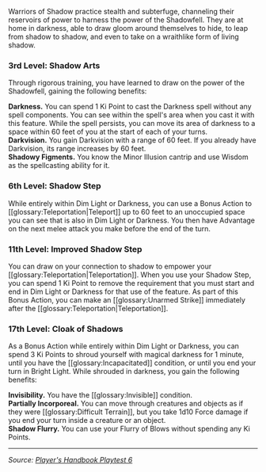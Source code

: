 Warriors of Shadow practice stealth and subterfuge, channeling their reservoirs of power to harness the power of the Shadowfell. They are at home in darkness, able to draw gloom around themselves to hide, to leap from shadow to shadow, and even to take on a wraithlike form of living shadow.

### 3rd Level: Shadow Arts

Through rigorous training, you have learned to draw on the power of the Shadowfell, gaining the following benefits:

**Darkness.** You can spend 1 Ki Point to cast the Darkness spell without any spell components. You can see within the spell's area when you cast it with this feature. While the spell persists, you can move its area of darkness to a space within 60 feet of you at the start of each of your turns.  
**Darkvision.** You gain Darkvision with a range of 60 feet. If you already have Darkvision, its range increases by 60 feet.  
**Shadowy Figments.** You know the Minor Illusion cantrip and use Wisdom as the spellcasting ability for it.

### 6th Level: Shadow Step

While entirely within Dim Light or Darkness, you can use a Bonus Action to [[glossary:Teleportation|Teleport]] up to 60 feet to an unoccupied space you can see that is also in Dim Light or Darkness. You then have Advantage on the next melee attack you make before the end of the turn.

### 11th Level: Improved Shadow Step

You can draw on your connection to shadow to empower your [[glossary:Teleportation|Teleportation]]. When you use your Shadow Step, you can spend 1 Ki Point to remove the requirement that you must start and end in Dim Light or Darkness for that use of the feature. As part of this Bonus Action, you can make an [[glossary:Unarmed Strike]] immediately after the [[glossary:Teleportation|Teleportation]].

### 17th Level: Cloak of Shadows

As a Bonus Action while entirely within Dim Light or Darkness, you can spend 3 Ki Points to shroud yourself with magical darkness for 1 minute, until you have the [[glossary:Incapacitated]] condition, or until you end your turn in Bright Light. While shrouded in darkness, you gain the following benefits:

**Invisibility.** You have the [[glossary:Invisible]] condition.  
**Partially Incorporeal.** You can move through creatures and objects as if they were [[glossary:Difficult Terrain]], but you take 1d10 Force damage if you end your turn inside a creature or an object.  
**Shadow Flurry.** You can use your Flurry of Blows without spending any Ki Points.

----

_Source: [Player's Handbook Playtest 6](https://www.dndbeyond.com/sources/ua/ph-playtest-6)_
